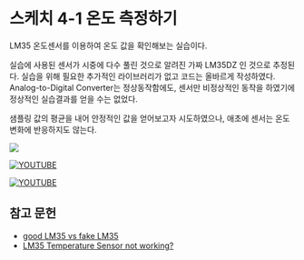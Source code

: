 <!-- [![YOUTUBE](http://img.youtube.com/vi/YOUTUBE_VIDEO_ID_HERE/0.jpg)](http://www.youtube.com/watch?v=YOUTUBE_VIDEO_ID_HERE "Video Title") -->

# 스케치 4-1 온도 측정하기

LM35 온도센서를 이용하여 온도 값을 확인해보는 실습이다.

실습에 사용된 센서가 시중에 다수 풀린 것으로 알려진 가짜 LM35DZ 인 것으로 추정된다.
실습을 위해 필요한 추가적인 라이브러리가 없고 코드는 올바르게 작성하였다.
Analog-to-Digital Converter는 정상동작함에도, 센서만 비정상적인 동작을 하였기에 정상적인 실습결과를 얻을 수는 없었다.

샘플링 값의 평균을 내어 안정적인 값을 얻어보고자 시도하였으나, 애초에 센서는 온도변화에 반응하지도 않는다.

[![](https://img.shields.io/badge/-Youtube-red?style=for-the-badge&logo=youtube)](http://www.youtube.com/watch?v=7a9F1pB3kJY)

[![YOUTUBE](https://img.youtube.com/vi/Q4iehZjfBkU/0.jpg)](http://www.youtube.com/watch?v=Q4iehZjfBkU "스케치 4-1 온도 측정하기")

[![YOUTUBE](https://img.youtube.com/vi/7a9F1pB3kJY/0.jpg)](http://www.youtube.com/watch?v=7a9F1pB3kJY)


## 참고 문헌

- [good LM35 vs fake LM35](https://www.youtube.com/watch?v=S7EM2Ny-IxY)
- [LM35 Temperature Sensor not working?](https://circuitdigest.com/tutorial/lm35-sensor-not-working)